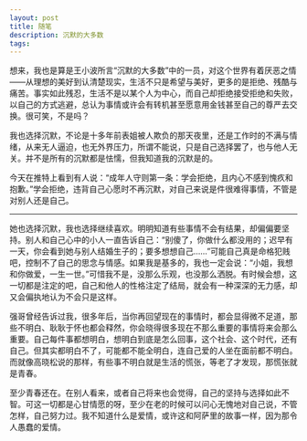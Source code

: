 ```yaml
---
layout: post
title: 随笔
description: 沉默的大多数
tags:
---
```


想来，我也是算是王小波所言“沉默的大多数”中的一员，对这个世界有着厌恶之情——从理想的美好到认清楚现实，生活不只是希望与美好，更多的是拒绝、残酷与痛苦。事实如此残忍，生活不是以某个人为中心，而自己却拒绝接受拒绝和失败，以自己的方式逃避，总认为事情或许会有转机甚至愿意用金钱甚至自己的尊严去交换。很可笑，不是吗？

我也选择沉默，不论是十多年前表姐被人欺负的那天夜里，还是工作时的不满与情绪，从来无人逼迫，也无外界压力，所谓不能说，只是自己选择罢了，也与他人无关。并不是所有的沉默都是怯懦，但我知道我的沉默是的。

今天在推特上看到有人说：“成年人守则第一条：学会拒绝，且内心不感到愧疚和抱歉。”学会拒绝，违背自己心愿时不再沉默，对自己来说是件很难得事情，不管是对别人还是自己。

-------------

她也选择沉默，我也选择继续喜欢。明明知道有些事情不会有结果，却偏偏要坚持。别人和自己心中的小人一直告诉自己：“别傻了，你做什么都没用的；迟早有一天，你会看到她与别人结婚生子的；要多想想自己……”可能自己真是命格犯贱吧，控制不了自己的思念与情感。如果我是基多的，我也一定会说：“小姐，我想和你做爱，一生一世。”可惜我不是，没那么乐观，也没那么洒脱。有时候会想，这一切都是注定的吧，自己和他人的性格注定了结局，就会有一种深深的无力感，却又会偏执地认为不会只是这样。

强哥曾经告诉过我，很多年后，当你再回望现在的事情时，都会显得微不足道，那些不明白、耿耿于怀也都会释然，你会晓得很多现在不那么重要的事情将来会那么重要。自己每件事都想明白，想明白到底是怎么回事，这个社会、这个时代，还有自己。但其实都明白不了，可能都不能全明白，连自己爱的人坐在面前都不明白。而就像高晓松说的那样，有些事不明白就是生活的慌张，等老了才发现，那慌张就是青春。

至少青春还在。在别人看来，或者自己将来也会觉得，自己的坚持与选择如此不智。可这一切都是心甘情愿的呀，至少在老的时候可以问心无愧地对自己说，不管怎样，自己努力过。我不知道什么是爱情，或许这和阿萨里的故事一样，因为那令人愚蠢的爱情。
